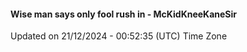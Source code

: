 #### Wise man says only fool rush in - McKidKneeKaneSir
Updated on 21/12/2024 - 00:52:35 (UTC) Time Zone
